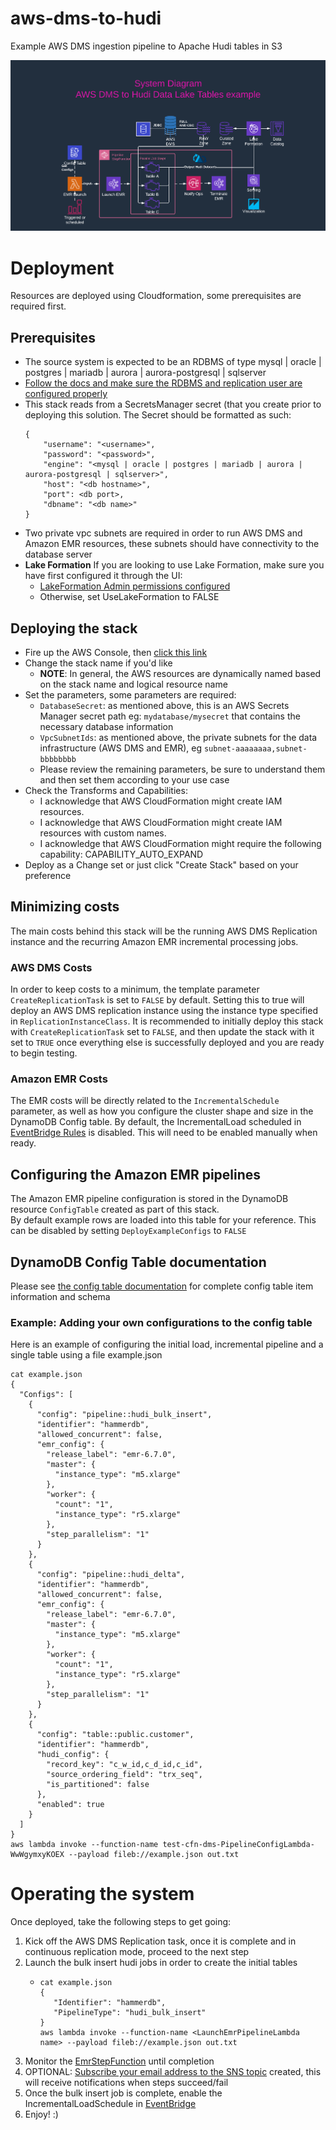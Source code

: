 # aws-dms-to-hudi
Example AWS DMS ingestion pipeline to Apache Hudi tables in S3

![](docs/diagram.png)   

# Deployment    
Resources are deployed using Cloudformation, some prerequisites are required first.

## Prerequisites   

* The source system is expected to be an RDBMS of type mysql | oracle | postgres | mariadb | aurora | aurora-postgresql | sqlserver 
* [Follow the docs and make sure the RDBMS and replication user are configured properly](https://docs.aws.amazon.com/dms/latest/userguide/CHAP_Source.html)
* This stack reads from a SecretsManager secret (that you create prior to deploying this solution. The Secret should be formatted as such:
    ```
    {
        "username": "<username>",
        "password": "<password>",
        "engine": "<mysql | oracle | postgres | mariadb | aurora | aurora-postgresql | sqlserver>",
        "host": "<db hostname>",
        "port": <db port>,
        "dbname": "<db name>"
    }
    ```   
* Two private vpc subnets are required in order to run AWS DMS and Amazon EMR resources, these subnets should have connectivity to the database server
* **Lake Formation** If you are looking to use Lake Formation, make sure you have first configured it through the UI:
  * [LakeFormation Admin permissions configured](https://catalog.us-east-1.prod.workshops.aws/v2/workshops/78572df7-d2ee-4f78-b698-7cafdb55135d/en-US/lakeformation-basics/datalake-administrator)
  * Otherwise, set UseLakeFormation to FALSE

## Deploying the stack

* Fire up the AWS Console, then [click this link](https://console.aws.amazon.com/cloudformation/home?region=us-east-1#/stacks/quickcreate?templateUrl=https%3A%2F%2Faws-dms-to-hudi-example.s3.amazonaws.com%2Fartifacts%2Faws-dms-to-hudi.yaml&stackName=dms-to-hudi)
* Change the stack name if you'd like
  * **NOTE**: In general, the AWS resources are dynamically named based on the stack name and logical resource name 
* Set the parameters, some parameters are required:
  * `DatabaseSecret`: as mentioned above, this is an AWS Secrets Manager secret path eg: `mydatabase/mysecret` that contains the necessary database information
  * `VpcSubnetIds`: as mentioned above, the private subnets for the data infrastructure (AWS DMS and EMR), eg `subnet-aaaaaaaa,subnet-bbbbbbbb`
  * Please review the remaining parameters, be sure to understand them and then set them according to your use case
* Check the Transforms and Capabilities:
  * I acknowledge that AWS CloudFormation might create IAM resources.
  * I acknowledge that AWS CloudFormation might create IAM resources with custom names.
  * I acknowledge that AWS CloudFormation might require the following capability: CAPABILITY_AUTO_EXPAND
* Deploy as a Change set or just click "Create Stack" based on your preference
  
## Minimizing costs    
The main costs behind this stack will be the running AWS DMS Replication instance and the recurring Amazon EMR incremental processing jobs.    

### AWS DMS Costs   
In order to keep costs to a minimum, the template parameter `CreateReplicationTask` is set to `FALSE` by default. 
Setting this to true will deploy an AWS DMS replication instance using the instance type specified in `ReplicationInstanceClass`.
It is recommended to initially deploy this stack with `CreateReplicationTask` set to `FALSE`, and then update the stack with it set to `TRUE` once everything else is successfully deployed and you are ready to begin testing.   

### Amazon EMR Costs   
The EMR costs will be directly related to the `IncrementalSchedule` parameter, as well as how you configure the cluster shape and size in the DynamoDB Config table.
By default, the IncrementalLoad scheduled in [EventBridge Rules](https://us-east-1.console.aws.amazon.com/events/home?region=us-east-1#/rules) is disabled. This will need to be enabled manually when ready.

## Configuring the Amazon EMR pipelines    
The Amazon EMR pipeline configuration is stored in the DynamoDB resource `ConfigTable` created as part of this stack.   
By default example rows are loaded into this table for your reference. This can be disabled by setting `DeployExampleConfigs` to `FALSE`

## DynamoDB Config Table documentation    
Please see [the config table documentation](docs/config_table.md) for complete config table item information and schema

### Example: Adding your own configurations to the config table

Here is an example of configuring the initial load, incremental pipeline and a single table using a file example.json

```
cat example.json
{
  "Configs": [
    {
      "config": "pipeline::hudi_bulk_insert",
      "identifier": "hammerdb",
      "allowed_concurrent": false,
      "emr_config": {
        "release_label": "emr-6.7.0",
        "master": {
          "instance_type": "m5.xlarge"
        },
        "worker": {
          "count": "1",
          "instance_type": "r5.xlarge"
        },
        "step_parallelism": "1"
      }
    },
    {
      "config": "pipeline::hudi_delta",
      "identifier": "hammerdb",
      "allowed_concurrent": false,
      "emr_config": {
        "release_label": "emr-6.7.0",
        "master": {
          "instance_type": "m5.xlarge"
        },
        "worker": {
          "count": "1",
          "instance_type": "r5.xlarge"
        },
        "step_parallelism": "1"
      }
    },
    {
      "config": "table::public.customer",
      "identifier": "hammerdb",
      "hudi_config": {
        "record_key": "c_w_id,c_d_id,c_id",
        "source_ordering_field": "trx_seq",
        "is_partitioned": false
      },
      "enabled": true
    }
  ]
}
aws lambda invoke --function-name test-cfn-dms-PipelineConfigLambda-WwWgymxyKOEX --payload fileb://example.json out.txt
```

# Operating the system    
Once deployed, take the following steps to get going:

1. Kick off the AWS DMS Replication task, once it is complete and in continuous replication mode, proceed to the next step
2. Launch the bulk insert hudi jobs in order to create the initial tables
   * ```
     cat example.json
     {
        "Identifier": "hammerdb",
        "PipelineType": "hudi_bulk_insert"
     }
     aws lambda invoke --function-name <LaunchEmrPipelineLambda name> --payload fileb://example.json out.txt
     ```
3. Monitor the [EmrStepFunction](https://us-east-1.console.aws.amazon.com/states/home?region=us-east-1#/statemachines) until completion
4. OPTIONAL: [Subscribe your email address to the SNS topic](https://us-east-1.console.aws.amazon.com/sns/v3/home?region=us-east-1#/subscriptions) created, this will receive notifications when steps succeed/fail
5. Once the bulk insert job is complete, enable the IncrementalLoadSchedule in [EventBridge](https://us-east-1.console.aws.amazon.com/events/home?region=us-east-1#/rules)
6. Enjoy! :)
